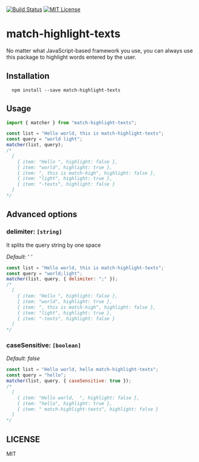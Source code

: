 [![Build Status](https://travis-ci.org/dingq84/match-highlight-texts.svg?branch=master)](https://travis-ci.org/dingq84/match-highlight-texts)
[![MIT License](https://img.shields.io/npm/l/match-sorter.svg?style=flat-square)](https://github.com/kentcdodds/match-sorter/blob/master/other/LICENSE)

<div>
<h1>match-highlight-texts</h1>
<p>No matter what JavaScript-based framework you use, you can always use this package to highlight words entered by the user.</p>
</div>

## Installation

```
  npm install --save match-highlight-texts
```

## Usage

```javascript
import { matcher } from "match-highlight-texts";

const list = "Hello world, this is match-highlight-texts";
const query = "world light";
matcher(list, query);
/*
  [
    { item: "Hello ", highlight: false }, 
    { item: "world", highlight: true }, 
    { item: ", this is match-high", highlight: false }, 
    { item: "light", highlight: true },
    { item: "-texts", highlight: false }
  ]
*/
```

## Advanced options

### delimiter: `[string]`

It splits the query string by one space

_Default: ' '_

```javascript
const list = "Hello world, this is match-highlight-texts";
const query = "world;light";
matcher(list, query, { delimiter: ";" });
/*
  [
    { item: "Hello ", highlight: false }, 
    { item: "world", highlight: true }, 
    { item: ", this is match-high", highlight: false }, 
    { item: "light", highlight: true },
    { item: "-texts", highlight: false }
  ]
*/
```

### caseSensitive: `[boolean]`

_Default: false_

```javascript
const list = "Hello world, hello match-highlight-texts";
const query = "hello";
matcher(list, query, { caseSensitive: true });
/*
  [
    { item: "Hello world,  ", highlight: false }, 
    { item: "hello", highlight: true }, 
    { item: " match-highlight-texts", highlight: false }
  ]
*/
```

## LICENSE

MIT
